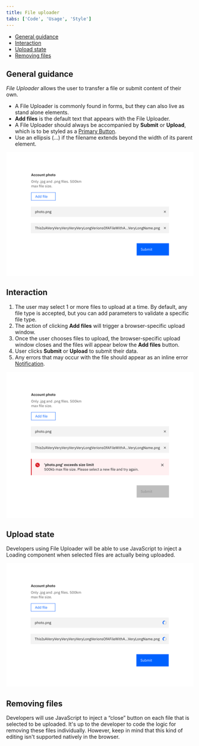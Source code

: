 ```yaml
---
title: File uploader
tabs: ['Code', 'Usage', 'Style']
---
```


<anchor-links>
<ul>
    <li><a data-scroll href="#general-guidance">General guidance</a></li>
    <li><a data-scroll href="#interaction">Interaction</a></li>
    <li><a data-scroll href="#upload-state">Upload state</a></li>
    <li><a data-scroll href="#removing-files">Removing files</a></li>
</ul>
</anchor-links>

## General guidance

_File Uploader_ allows the user to transfer a file or submit content of their own.


- A File Uploader is commonly found in forms, but they can also live as stand alone elements.
- **Add files** is the default text that appears with the File Uploader.
- A File Uploader should always be accompanied by **Submit** or **Upload**, which is to be styled as a [Primary Button](/components/button).
- Use an ellipsis (...) if the filename extends beyond the width of its parent element.

<image-component cols="8">

![file uploader example](images/file-uploader-usage-1.png)

</image-component>

## Interaction

1. The user may select 1 or more files to upload at a time. By default, any file type is accepted, but you can add parameters to validate a specific file type.
2. The action of clicking **Add files** will trigger a browser-specific upload window.
3. Once the user chooses files to upload, the browser-specific upload window closes and the files will appear below the **Add files** button.
4. User clicks **Submit** or **Upload** to submit their data.
5. Any errors that may occur with the file should appear as an inline error
   [Notification](/components/notification).

<image-component cols="8" caption="Errors in file uploader">

![file uploader error](images/file-uploader-usage-2.png)

</image-component>

## Upload state

Developers using File Uploader will be able to use JavaScript to inject a Loading component when selected files are actually being uploaded.

<image-component cols="8">

![File uploading state](images/file-uploader-usage-3.png)

</image-component>

## Removing files

Developers will use JavaScript to inject a “close” button on each file that is selected to be uploaded. It's up to the developer to code the logic for removing these files individually. However, keep in mind that this kind of editing isn't supported natively in the browser.
